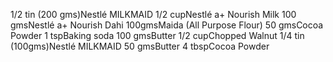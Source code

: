 1/2 tin (200 gms)Nestlé MILKMAID
1/2 cupNestlé a+ Nourish Milk
100 gmsNestlé a+ Nourish Dahi
100gmsMaida (All Purpose Flour)
50 gmsCocoa Powder
1 tspBaking soda
100 gmsButter
1/2 cupChopped Walnut
1/4 tin (100gms)Nestlé MILKMAID
50 gmsButter
4 tbspCocoa Powder